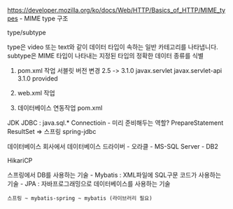 https://developer.mozilla.org/ko/docs/Web/HTTP/Basics_of_HTTP/MIME_types - MIME type 구조

type/subtype

type은 video 또는 text와 같이 데이터 타입이 속하는 일반 카테고리를 나타냅니다.
subtype은 MIME 타입이 나타내는 지정된 타입의 정확한 데이터 종류를 식별


1. pom.xml 작업
     서블릿 버전 변경 2.5 -> 3.1.0
     <dependency>
		    <groupId>javax.servlet</groupId>
		    <artifactId>javax.servlet-api</artifactId>
		    <version>3.1.0</version>
		    <scope>provided</scope>
	  </dependency>

2. web.xml 작업
<web-app xmlns:xsi="http://www.w3.org/2001/XMLSchema-instance"
   xmlns="http://xmlns.jcp.org/xml/ns/javaee"
   xsi:schemaLocation="http://xmlns.jcp.org/xml/ns/javaee http://xmlns.jcp.org/xml/ns/javaee/web-app_3_1.xsd"
   id="WebApp_ID" version="3.1">

3. 데이터베이스 연동작업
pom.xml


JDK
  JDBC : java.sql.*
    Connectioin - 미리 준비해두는 역할?
    PrepareStatement
    ResultSet           => 스프링 spring-jdbc 

데이터베이스 회사에서 데이터베이스 드라이버
    - 오라클
    - MS-SQL Server
    - DB2


HikariCP


스프링에서 DB를 사용하는 기술
    - Mybatis : XML파일에 SQL구문 코드가 사용하는 기술
    - JPA : 자바프로그래밍으로 데이터베이스를 사용하는 기술

    스프링 ~ mybatis-spring ~ mybatis (라이브러리 필요)